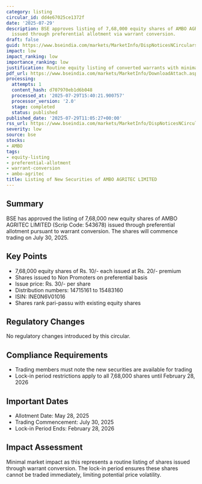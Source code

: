 ```yaml
---
category: listing
circular_id: dd4e67025ce1372f
date: '2025-07-29'
description: BSE approves listing of 7,68,000 equity shares of AMBO AGRITEC LIMITED
  issued through preferential allotment via warrant conversion.
draft: false
guid: https://www.bseindia.com/markets/MarketInfo/DispNoticesNCirculars.aspx?Noticeid={9C97D49A-A524-4C16-B4D5-B25B9D03BBCF}&noticeno=20250729-15&dt=07/29/2025&icount=15&totcount=66&flag=0
impact: low
impact_ranking: low
importance_ranking: low
justification: Routine equity listing of converted warrants with minimal market impact
pdf_url: https://www.bseindia.com/markets/MarketInfo/DownloadAttach.aspx?id=20250729-15&attachedId=
processing:
  attempts: 1
  content_hash: d707970eb1d6b048
  processed_at: '2025-07-29T15:40:21.900757'
  processor_version: '2.0'
  stage: completed
  status: published
published_date: '2025-07-29T11:05:27+00:00'
rss_url: https://www.bseindia.com/markets/MarketInfo/DispNoticesNCirculars.aspx?Noticeid={9C97D49A-A524-4C16-B4D5-B25B9D03BBCF}&noticeno=20250729-15&dt=07/29/2025&icount=15&totcount=66&flag=0
severity: low
source: bse
stocks:
- AMBO
tags:
- equity-listing
- preferential-allotment
- warrant-conversion
- ambo-agritec
title: Listing of New Securities of AMBO AGRITEC LIMITED
---
```


## Summary

BSE has approved the listing of 7,68,000 new equity shares of AMBO AGRITEC LIMITED (Scrip Code: 543678) issued through preferential allotment pursuant to warrant conversion. The shares will commence trading on July 30, 2025.

## Key Points

- 7,68,000 equity shares of Rs. 10/- each issued at Rs. 20/- premium
- Shares issued to Non Promoters on preferential basis
- Issue price: Rs. 30/- per share
- Distribution numbers: 14715161 to 15483160
- ISIN: INE0N6V01016
- Shares rank pari-passu with existing equity shares

## Regulatory Changes

No regulatory changes introduced by this circular.

## Compliance Requirements

- Trading members must note the new securities are available for trading
- Lock-in period restrictions apply to all 7,68,000 shares until February 28, 2026

## Important Dates

- Allotment Date: May 28, 2025
- Trading Commencement: July 30, 2025
- Lock-in Period Ends: February 28, 2026

## Impact Assessment

Minimal market impact as this represents a routine listing of shares issued through warrant conversion. The lock-in period ensures these shares cannot be traded immediately, limiting potential price volatility.